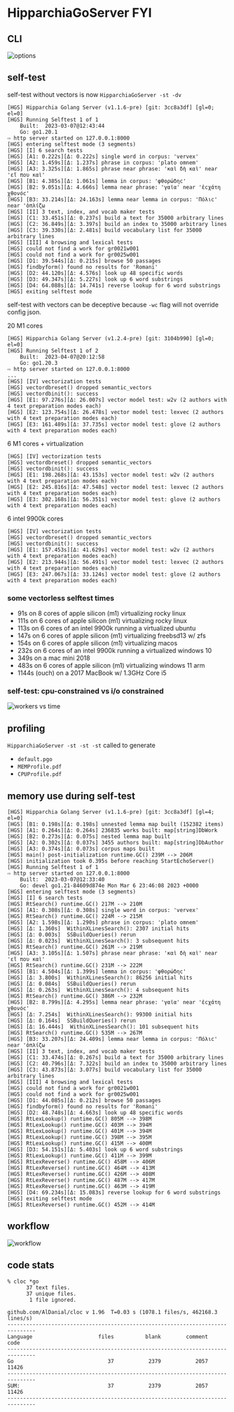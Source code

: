 
# HipparchiaGoServer FYI

## CLI

![options](../gitimg/hgscli.png)

## self-test

self-test without vectors is now `HipparchiaGoServer -st -dv`

``` 
[HGS] Hipparchia Golang Server (v1.1.6-pre) [git: 3cc8a3df] [gl=0; el=0]
[HGS] Running Selftest 1 of 1
	Built:	2023-03-07@12:43:44
	Go:	go1.20.1
⇨ http server started on 127.0.0.1:8000
[HGS] entering selftest mode (3 segments)
[HGS] [I] 6 search tests
[HGS] [A1: 0.222s][Δ: 0.222s] single word in corpus: 'vervex'
[HGS] [A2: 1.459s][Δ: 1.237s] phrase in corpus: 'plato omnem'
[HGS] [A3: 3.325s][Δ: 1.865s] phrase near phrase: 'καὶ δὴ καὶ' near 'εἴ που καὶ'
[HGS] [B1: 4.385s][Δ: 1.061s] lemma in corpus: 'φθορώδηϲ'
[HGS] [B2: 9.051s][Δ: 4.666s] lemma near phrase: 'γαῖα' near 'ἐϲχάτη χθονόϲ'
[HGS] [B3: 33.214s][Δ: 24.163s] lemma near lemma in corpus: 'Πόλιϲ' near 'ὁπλίζω
[HGS] [II] 3 text, index, and vocab maker tests
[HGS] [C1: 33.451s][Δ: 0.237s] build a text for 35000 arbitrary lines
[HGS] [C2: 36.849s][Δ: 3.397s] build an index to 35000 arbitrary lines
[HGS] [C3: 39.330s][Δ: 2.481s] build vocabulary list for 35000 arbitrary lines
[HGS] [III] 4 browsing and lexical tests
[HGS] could not find a work for gr0021w001
[HGS] could not find a work for gr0025w001
[HGS] [D1: 39.544s][Δ: 0.215s] browse 50 passages
[HGS] findbyform() found no results for 'Romani'
[HGS] [D2: 44.120s][Δ: 4.576s] look up 48 specific words
[HGS] [D3: 49.347s][Δ: 5.227s] look up 6 word substrings
[HGS] [D4: 64.088s][Δ: 14.741s] reverse lookup for 6 word substrings
[HGS] exiting selftest mode
```

self-test with vectors can be deceptive because `-wc` flag will not override config json.

20 M1 cores
```
[HGS] Hipparchia Golang Server (v1.2.4-pre) [git: 3104b990] [gl=0; el=0]
[HGS] Running Selftest 1 of 2
	Built:	2023-04-07@20:12:58
	Go:	go1.20.3
⇨ http server started on 127.0.0.1:8000
...
[HGS] [IV] vectorization tests
[HGS] vectordbreset() dropped semantic_vectors
[HGS] vectordbinit(): success
[HGS] [E1: 97.276s][Δ: 26.007s] vector model test: w2v (2 authors with 4 text preparation modes each)
[HGS] [E2: 123.754s][Δ: 26.478s] vector model test: lexvec (2 authors with 4 text preparation modes each)
[HGS] [E3: 161.489s][Δ: 37.735s] vector model test: glove (2 authors with 4 text preparation modes each)

```
6 M1 cores + virtualization

```
[HGS] [IV] vectorization tests
[HGS] vectordbreset() dropped semantic_vectors
[HGS] vectordbinit(): success
[HGS] [E1: 198.268s][Δ: 43.153s] vector model test: w2v (2 authors with 4 text preparation modes each)
[HGS] [E2: 245.816s][Δ: 47.548s] vector model test: lexvec (2 authors with 4 text preparation modes each)
[HGS] [E3: 302.168s][Δ: 56.351s] vector model test: glove (2 authors with 4 text preparation modes each)
```

6 intel 9900k cores 
```
[HGS] [IV] vectorization tests
[HGS] vectordbreset() dropped semantic_vectors
[HGS] vectordbinit(): success
[HGS] [E1: 157.453s][Δ: 41.629s] vector model test: w2v (2 authors with 4 text preparation modes each)
[HGS] [E2: 213.944s][Δ: 56.491s] vector model test: lexvec (2 authors with 4 text preparation modes each)
[HGS] [E3: 247.067s][Δ: 33.124s] vector model test: glove (2 authors with 4 text preparation modes each)
```


### some vectorless selftest times

* 91s on 8 cores of apple silicon (m1) virtualizing rocky linux
* 111s on 6 cores of apple silicon (m1) virtualizing rocky linux
* 113s on 6 cores of an intel 9900k running a virtualized ubuntu
* 147s on 6 cores of apple silicon (m1) virtualizing freebsd13 w/ zfs
* 154s on 6 cores of apple silicon (m1) virtualizing macos
* 232s on 6 cores of an intel 9900k running a virtualized windows 10
* 349s on a mac mini 2018
* 483s on 6 cores of apple silicon (m1) virtualizing windows 11 arm
* 1144s (ouch) on a 2017 MacBook w/ 1.3GHz Core i5

### self-test: cpu-constrained vs i/o constrained

![workers vs time](../gitimg/workers_vs_time.png)

## profiling

`HipparchiaGoServer -st -st -st` called to generate
* `default.pgo`
* `MEMProfile.pdf`
* `CPUProfile.pdf` 

## memory use during self-test

``` 
[HGS] Hipparchia Golang Server (v1.1.6-pre) [git: 3cc8a3df] [gl=4; el=0]
[HGS] [B1: 0.198s][Δ: 0.198s] unnested lemma map built (152382 items)
[HGS] [A1: 0.264s][Δ: 0.264s] 236835 works built: map[string]DbWork
[HGS] [B2: 0.273s][Δ: 0.075s] nested lemma map built
[HGS] [A2: 0.302s][Δ: 0.037s] 3455 authors built: map[string]DbAuthor
[HGS] [A3: 0.374s][Δ: 0.073s] corpus maps built
[HGS] main() post-initialization runtime.GC() 239M --> 206M
[HGS] initialization took 0.395s before reaching StartEchoServer()
[HGS] Running Selftest 1 of 1
⇨ http server started on 127.0.0.1:8000
	Built:	2023-03-07@12:33:40
	Go:	devel go1.21-84609d874e Mon Mar 6 23:46:08 2023 +0000
[HGS] entering selftest mode (3 segments)
[HGS] [I] 6 search tests
[HGS] RtSearch() runtime.GC() 217M --> 210M
[HGS] [A1: 0.308s][Δ: 0.308s] single word in corpus: 'vervex'
[HGS] RtSearch() runtime.GC() 224M --> 215M
[HGS] [A2: 1.598s][Δ: 1.290s] phrase in corpus: 'plato omnem'
[HGS] [Δ: 1.360s]  WithinXLinesSearch(): 2307 initial hits
[HGS] [Δ: 0.003s]  SSBuildQueries() rerun
[HGS] [Δ: 0.023s]  WithinXLinesSearch(): 3 subsequent hits
[HGS] RtSearch() runtime.GC() 261M --> 219M
[HGS] [A3: 3.105s][Δ: 1.507s] phrase near phrase: 'καὶ δὴ καὶ' near 'εἴ που καὶ'
[HGS] RtSearch() runtime.GC() 231M --> 222M
[HGS] [B1: 4.504s][Δ: 1.399s] lemma in corpus: 'φθορώδηϲ'
[HGS] [Δ: 3.800s]  WithinXLinesSearch(): 86256 initial hits
[HGS] [Δ: 0.084s]  SSBuildQueries() rerun
[HGS] [Δ: 0.263s]  WithinXLinesSearch(): 4 subsequent hits
[HGS] RtSearch() runtime.GC() 386M --> 232M
[HGS] [B2: 8.799s][Δ: 4.295s] lemma near phrase: 'γαῖα' near 'ἐϲχάτη χθονόϲ'
[HGS] [Δ: 7.254s]  WithinXLinesSearch(): 99300 initial hits
[HGS] [Δ: 0.164s]  SSBuildQueries() rerun
[HGS] [Δ: 16.444s]  WithinXLinesSearch(): 101 subsequent hits
[HGS] RtSearch() runtime.GC() 535M --> 267M
[HGS] [B3: 33.207s][Δ: 24.409s] lemma near lemma in corpus: 'Πόλιϲ' near 'ὁπλίζω
[HGS] [II] 3 text, index, and vocab maker tests
[HGS] [C1: 33.474s][Δ: 0.267s] build a text for 35000 arbitrary lines
[HGS] [C2: 40.796s][Δ: 7.322s] build an index to 35000 arbitrary lines
[HGS] [C3: 43.873s][Δ: 3.077s] build vocabulary list for 35000 arbitrary lines
[HGS] [III] 4 browsing and lexical tests
[HGS] could not find a work for gr0021w001
[HGS] could not find a work for gr0025w001
[HGS] [D1: 44.085s][Δ: 0.212s] browse 50 passages
[HGS] findbyform() found no results for 'Romani'
[HGS] [D2: 48.748s][Δ: 4.663s] look up 48 specific words
[HGS] RtLexLookup() runtime.GC() 805M --> 398M
[HGS] RtLexLookup() runtime.GC() 403M --> 394M
[HGS] RtLexLookup() runtime.GC() 401M --> 394M
[HGS] RtLexLookup() runtime.GC() 398M --> 395M
[HGS] RtLexLookup() runtime.GC() 415M --> 400M
[HGS] [D3: 54.151s][Δ: 5.403s] look up 6 word substrings
[HGS] RtLexLookup() runtime.GC() 411M --> 399M
[HGS] RtLexReverse() runtime.GC() 458M --> 406M
[HGS] RtLexReverse() runtime.GC() 464M --> 413M
[HGS] RtLexReverse() runtime.GC() 426M --> 408M
[HGS] RtLexReverse() runtime.GC() 487M --> 417M
[HGS] RtLexReverse() runtime.GC() 463M --> 419M
[HGS] [D4: 69.234s][Δ: 15.083s] reverse lookup for 6 word substrings
[HGS] exiting selftest mode
[HGS] RtLexReverse() runtime.GC() 452M --> 414M
```

## workflow

![workflow](../gitimg/hipparchia_workflow.svg)

## code stats

```
% cloc *go
      37 text files.
      37 unique files.                              
       1 file ignored.

github.com/AlDanial/cloc v 1.96  T=0.03 s (1078.1 files/s, 462168.3 lines/s)
-------------------------------------------------------------------------------
Language                     files          blank        comment           code
-------------------------------------------------------------------------------
Go                              37           2379           2057          11426
-------------------------------------------------------------------------------
SUM:                            37           2379           2057          11426
-------------------------------------------------------------------------------

```